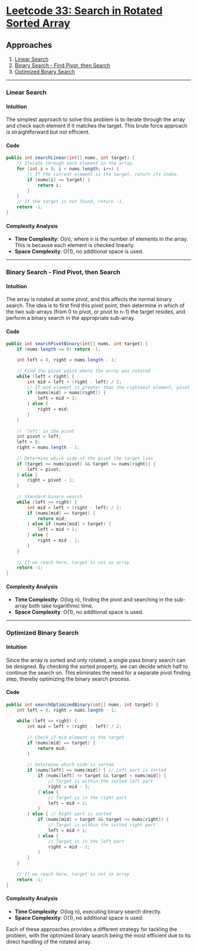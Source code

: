 # [Leetcode 33: Search in Rotated Sorted Array](https://leetcode.com/problems/search-in-rotated-sorted-array/)

## Approaches

1. [Linear Search](#linear-search)
2. [Binary Search - Find Pivot, then Search](#binary-search-find-pivot-then-search)
3. [Optimized Binary Search](#optimized-binary-search)

---

### Linear Search

#### Intuition

The simplest approach to solve this problem is to iterate through the array and check each element if it matches the target. This brute force approach is straightforward but not efficient.

#### Code

```java
public int searchLinear(int[] nums, int target) {
    // Iterate through each element in the array.
    for (int i = 0; i < nums.length; i++) {
        // If the current element is the target, return its index.
        if (nums[i] == target) {
            return i;
        }
    }
    // If the target is not found, return -1.
    return -1;
}
```

#### Complexity Analysis

- **Time Complexity**: O(n), where n is the number of elements in the array. This is because each element is checked linearly.
- **Space Complexity**: O(1), no additional space is used.

---

### Binary Search - Find Pivot, then Search

#### Intuition

The array is rotated at some pivot, and this affects the normal binary search. The idea is to first find this pivot point, then determine in which of the two sub-arrays (from 0 to pivot, or pivot to n-1) the target resides, and perform a binary search in the appropriate sub-array.

#### Code

```java
public int searchPivotBinary(int[] nums, int target) {
    if (nums.length == 0) return -1;

    int left = 0, right = nums.length - 1;
    
    // Find the pivot point where the array was rotated
    while (left < right) {
        int mid = left + (right - left) / 2;
        // If mid element is greater than the rightmost element, pivot is in the right half
        if (nums[mid] > nums[right]) {
            left = mid + 1;
        } else {
            right = mid;
        }
    }
    
    // 'left' is the pivot
    int pivot = left;
    left = 0;
    right = nums.length - 1;
    
    // Determine which side of the pivot the target lies
    if (target >= nums[pivot] && target <= nums[right]) {
        left = pivot;
    } else {
        right = pivot - 1;
    }
    
    // Standard binary search
    while (left <= right) {
        int mid = left + (right - left) / 2;
        if (nums[mid] == target) {
            return mid;
        } else if (nums[mid] < target) {
            left = mid + 1;
        } else {
            right = mid - 1;
        }
    }
    
    // If we reach here, target is not in array
    return -1;
}
```

#### Complexity Analysis

- **Time Complexity**: O(log n), finding the pivot and searching in the sub-array both take logarithmic time.
- **Space Complexity**: O(1), no additional space is used.

---

### Optimized Binary Search

#### Intuition

Since the array is sorted and only rotated, a single pass binary search can be designed. By checking the sorted property, we can decide which half to continue the search on. This eliminates the need for a separate pivot finding step, thereby optimizing the binary search process.

#### Code

```java
public int searchOptimizedBinary(int[] nums, int target) {
    int left = 0, right = nums.length - 1;
    
    while (left <= right) {
        int mid = left + (right - left) / 2;
        
        // Check if mid element is the target
        if (nums[mid] == target) {
            return mid;
        }
        
        // Determine which side is sorted
        if (nums[left] <= nums[mid]) { // Left part is sorted
            if (nums[left] <= target && target < nums[mid]) {
                // Target is within the sorted left part
                right = mid - 1;
            } else {
                // Target is in the right part
                left = mid + 1;
            }
        } else { // Right part is sorted
            if (nums[mid] < target && target <= nums[right]) {
                // Target is within the sorted right part
                left = mid + 1;
            } else {
                // Target is in the left part
                right = mid - 1;
            }
        }
    }
    
    // If we reach here, target is not in array
    return -1;
}
```

#### Complexity Analysis

- **Time Complexity**: O(log n), executing binary search directly.
- **Space Complexity**: O(1), no additional space is used.

Each of these approaches provides a different strategy for tackling the problem, with the optimized binary search being the most efficient due to its direct handling of the rotated array.

